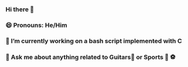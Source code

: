 ### Hi there 👋
### 😄 Pronouns: He/Him
### 🔭 I’m currently working on a bash script implemented with C
### 💬 Ask me about anything related to Guitars🎸 or Sports 🏈 ⚽
<!--
**VyasKP7/VyasKP7** is a ✨ _special_ ✨ repository because its `README.md` (this file) appears on your GitHub profile.

Here are some ideas to get you started:


- 🌱 I’m currently learning ...
- 👯 I’m looking to collaborate on ...
- 🤔 I’m looking for help with ...

- 📫 How to reach me: ...

- ⚡ Fun fact: ...
-->
